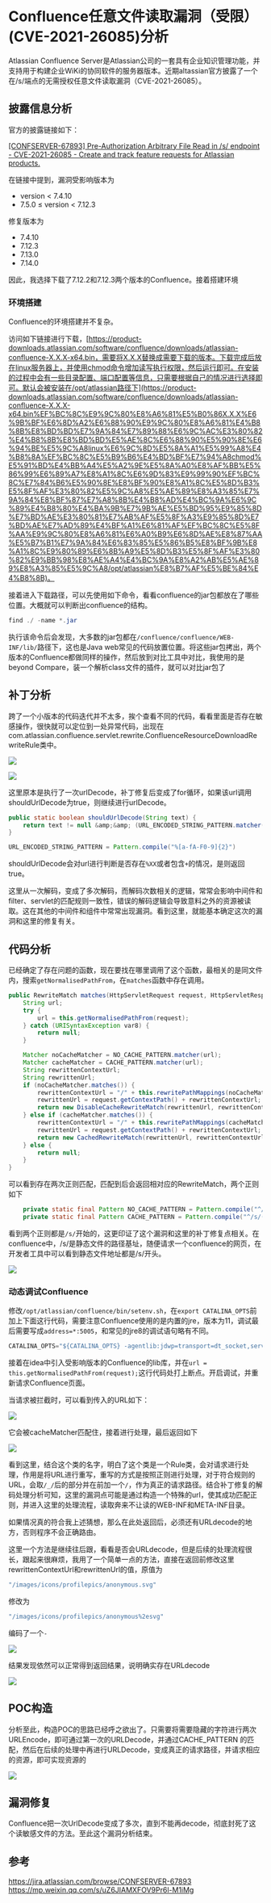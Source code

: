 Confluence任意文件读取漏洞（受限）(CVE-2021-26085)分析
========================================

Atlassian Confluence Server是Atlassian公司的一套具有企业知识管理功能，并支持用于构建企业WiKi的协同软件的服务器版本。近期altassian官方披露了一个在/s/端点的无需授权任意文件读取漏洞（CVE-2021-26085）。

披露信息分析
------

官方的披露链接如下：

[\[CONFSERVER-67893\] Pre-Authorization Arbitrary File Read in /s/ endpoint - CVE-2021-26085 - Create and track feature requests for Atlassian products.](https://jira.atlassian.com/browse/CONFSERVER-67893)

在链接中提到，漏洞受影响版本为

- version &lt; 7.4.10
- 7.5.0 ≤ version &lt; 7.12.3

修复版本为

- 7.4.10
- 7.12.3
- 7.13.0
- 7.14.0

因此，我选择下载了7.12.2和7.12.3两个版本的Confluence。接着搭建环境

### 环境搭建

Confluence的环境搭建并不复杂。

访问如下链接进行下载，[https://product-downloads.atlassian.com/software/confluence/downloads/atlassian-confluence-X.X.X-x64.bin，需要将X.X.X替换成需要下载的版本。下载完成后放在linux服务器上，并使用chmod命令增加读写执行权限，然后运行即可。在安装的过程中会有一些目录配置、端口配置等信息，只需要根据自己的情况进行选择即可。默认会被安装在/opt/atlassian路径下](https://product-downloads.atlassian.com/software/confluence/downloads/atlassian-confluence-X.X.X-x64.bin%EF%BC%8C%E9%9C%80%E8%A6%81%E5%B0%86X.X.X%E6%9B%BF%E6%8D%A2%E6%88%90%E9%9C%80%E8%A6%81%E4%B8%8B%E8%BD%BD%E7%9A%84%E7%89%88%E6%9C%AC%E3%80%82%E4%B8%8B%E8%BD%BD%E5%AE%8C%E6%88%90%E5%90%8E%E6%94%BE%E5%9C%A8linux%E6%9C%8D%E5%8A%A1%E5%99%A8%E4%B8%8A%EF%BC%8C%E5%B9%B6%E4%BD%BF%E7%94%A8chmod%E5%91%BD%E4%BB%A4%E5%A2%9E%E5%8A%A0%E8%AF%BB%E5%86%99%E6%89%A7%E8%A1%8C%E6%9D%83%E9%99%90%EF%BC%8C%E7%84%B6%E5%90%8E%E8%BF%90%E8%A1%8C%E5%8D%B3%E5%8F%AF%E3%80%82%E5%9C%A8%E5%AE%89%E8%A3%85%E7%9A%84%E8%BF%87%E7%A8%8B%E4%B8%AD%E4%BC%9A%E6%9C%89%E4%B8%80%E4%BA%9B%E7%9B%AE%E5%BD%95%E9%85%8D%E7%BD%AE%E3%80%81%E7%AB%AF%E5%8F%A3%E9%85%8D%E7%BD%AE%E7%AD%89%E4%BF%A1%E6%81%AF%EF%BC%8C%E5%8F%AA%E9%9C%80%E8%A6%81%E6%A0%B9%E6%8D%AE%E8%87%AA%E5%B7%B1%E7%9A%84%E6%83%85%E5%86%B5%E8%BF%9B%E8%A1%8C%E9%80%89%E6%8B%A9%E5%8D%B3%E5%8F%AF%E3%80%82%E9%BB%98%E8%AE%A4%E4%BC%9A%E8%A2%AB%E5%AE%89%E8%A3%85%E5%9C%A8/opt/atlassian%E8%B7%AF%E5%BE%84%E4%B8%8B)。

接着进入下载路径，可以先使用如下命令，看看confluence的jar包都放在了哪些位置。大概就可以判断出confluence的结构。

```Java
find ./ -name *.jar
```

执行该命令后会发现，大多数的jar包都在`/confluence/confluence/WEB-INF/lib/`路径下，这也是Java web常见的代码放置位置。将这些jar包拷出，两个版本的Confluence都做同样的操作，然后放到对比工具中对比，我使用的是beyond Compare，装一个解析class文件的插件，就可以对比jar包了

补丁分析
----

跨了一个小版本的代码迭代并不太多，挨个查看不同的代码，看看里面是否存在敏感操作，很快就可以定位到一处异常代码，出现在com.atlassian.confluence.servlet.rewrite.ConfluenceResourceDownloadRewriteRule类中。

[![](https://shs3.b.qianxin.com/attack_forum/2021/08/attach-a63de3808edbd325f3ef4b108b6e909a19d52763.png)](https://shs3.b.qianxin.com/attack_forum/2021/08/attach-a63de3808edbd325f3ef4b108b6e909a19d52763.png)

[![](https://shs3.b.qianxin.com/attack_forum/2021/08/attach-6641c7c4c7108fdd0a23f9b551071513d1cbe9e7.png)](https://shs3.b.qianxin.com/attack_forum/2021/08/attach-6641c7c4c7108fdd0a23f9b551071513d1cbe9e7.png)

这里原本是执行了一次urlDecode，补丁修复后变成了for循环，如果该url调用shouldUrlDecode为true，则继续进行urlDecode。

```Java
public static boolean shouldUrlDecode(String text) {
    return text != null &amp;&amp; (URL_ENCODED_STRING_PATTERN.matcher(text).find() || text.contains("+"));
}
```

```Java
URL_ENCODED_STRING_PATTERN = Pattern.compile("%[a-fA-F0-9]{2}")
```

shouldUrlDecode会对url进行判断是否存在`%XX`或者包含`+`的情况，是则返回true。

这里从一次解码，变成了多次解码，而解码次数相关的逻辑，常常会影响中间件和filter、servlet的匹配规则一致性，错误的解码逻辑会导致意料之外的资源被读取。这在其他的中间件和组件中常常出现漏洞。看到这里，就能基本确定这次的漏洞和这里的修复有关。

代码分析
----

已经确定了存在问题的函数，现在要找在哪里调用了这个函数，最相关的是同文件内，搜索`getNormalisedPathFrom`，在`matches`函数中存在调用。

```Java
public RewriteMatch matches(HttpServletRequest request, HttpServletResponse response) {
    String url;
    try {
        url = this.getNormalisedPathFrom(request);
    } catch (URISyntaxException var8) {
        return null;
    }

    Matcher noCacheMatcher = NO_CACHE_PATTERN.matcher(url);
    Matcher cacheMatcher = CACHE_PATTERN.matcher(url);
    String rewrittenContextUrl;
    String rewrittenUrl;
    if (noCacheMatcher.matches()) {
        rewrittenContextUrl = "/" + this.rewritePathMappings(noCacheMatcher.group(3));
        rewrittenUrl = request.getContextPath() + rewrittenContextUrl;
        return new DisableCacheRewriteMatch(rewrittenUrl, rewrittenContextUrl);
    } else if (cacheMatcher.matches()) {
        rewrittenContextUrl = "/" + this.rewritePathMappings(cacheMatcher.group(2));
        rewrittenUrl = request.getContextPath() + rewrittenContextUrl;
        return new CachedRewriteMatch(rewrittenUrl, rewrittenContextUrl, cacheMatcher.group(1));
    } else {
        return null;
    }
}
```

可以看到存在两次正则匹配，匹配到后会返回相对应的RewriteMatch，两个正则如下

```Java
    private static final Pattern NO_CACHE_PATTERN = Pattern.compile("^/s/(.*)/NOCACHE(.*)/_/((?i)(?!WEB-INF)(?!META-INF).*)");
    private static final Pattern CACHE_PATTERN = Pattern.compile("^/s/(.*)/_/((?i)(?!WEB-INF)(?!META-INF).*)");
```

看到两个正则都是`/s/`开始的，这更印证了这个漏洞和这里的补丁修复点相关。在confluence中，/s/是静态文件的路径基址，随便请求一个confluence的网页，在开发者工具中可以看到静态文件地址都是/s/开头。

[![](https://shs3.b.qianxin.com/attack_forum/2021/08/attach-571cfe935de4862a48be380aa4a2987091bde873.png)](https://shs3.b.qianxin.com/attack_forum/2021/08/attach-571cfe935de4862a48be380aa4a2987091bde873.png)

### 动态调试Confluence

修改`/opt/atlassian/confluence/bin/setenv.sh`，在`export CATALINA_OPTS`前加上下面这行代码，需要注意Confluence使用的是内置的jre，版本为11，调试最后需要写成`address=*:5005`，和常见的jre8的调试语句略有不同。

```Java
CATALINA_OPTS="${CATALINA_OPTS} -agentlib:jdwp=transport=dt_socket,server=y,suspend=n,address=*:5005"

```

接着在idea中引入受影响版本的Confluence的lib库，并在`url = this.getNormalisedPathFrom(request);`这行代码处打上断点。开启调试，并重新请求Confluence页面。

当请求被拦截时，可以看到传入的URL如下：

[![](https://shs3.b.qianxin.com/attack_forum/2021/08/attach-a2f8f5694f7459842f9a740759115e0fa9ed1853.png)](https://shs3.b.qianxin.com/attack_forum/2021/08/attach-a2f8f5694f7459842f9a740759115e0fa9ed1853.png)

它会被cacheMatcher匹配住，接着进行处理，最后返回如下

[![](https://shs3.b.qianxin.com/attack_forum/2021/08/attach-5d58957f00de93da029b9e5347047a2b6868edde.png)](https://shs3.b.qianxin.com/attack_forum/2021/08/attach-5d58957f00de93da029b9e5347047a2b6868edde.png)

看到这里，结合这个类的名字，明白了这个类是一个Rule类，会对请求进行处理，作用是将URL进行重写，重写的方式是按照正则进行处理，对于符合规则的URL，会取`/_/`后的部分并在前加一个`/`，作为真正的请求路径。结合补丁修复的解码处理分析可知，这里的漏洞点可能是通过构造一个特殊的url，使其成功匹配正则，并进入这里的处理流程，读取奔来不让读的WEB-INF和META-INF目录。

如果情况真的符合我上述猜想，那么在此处返回后，必须还有URLdecode的地方，否则程序不会正确路由。

这里一个方法是继续往后跟，看看是否会URLdecode，但是后续的处理流程很长，跟起来很麻烦，我用了一个简单一点的方法，直接在返回前修改这里rewrittenContextUrl和rewrittenUrl的值，原值为

```Java
"/images/icons/profilepics/anonymous.svg"
```

修改为

```Java
"/images/icons/profilepics/anonymous%2esvg"
```

编码了一个`-`

[![](https://shs3.b.qianxin.com/attack_forum/2021/08/attach-2b6ff1ed58bbc1c2bb81cb3fe688fe3971ea264d.png)](https://shs3.b.qianxin.com/attack_forum/2021/08/attach-2b6ff1ed58bbc1c2bb81cb3fe688fe3971ea264d.png)

结果发现依然可以正常得到返回结果，说明确实存在URLdecode

[![](https://shs3.b.qianxin.com/attack_forum/2021/08/attach-bc707ab52f8678df596840f8edecf1b614700c15.png)](https://shs3.b.qianxin.com/attack_forum/2021/08/attach-bc707ab52f8678df596840f8edecf1b614700c15.png)

POC构造
-----

分析至此，构造POC的思路已经呼之欲出了。只需要将需要隐藏的字符进行两次URLEncode，即可通过第一次的URLDecode，并通过CACHE\_PATTERN 的匹配，然后在后续的处理中再进行URLDecode，变成真正的请求路径，并请求相应的资源，即可实现资源的

[![](https://shs3.b.qianxin.com/attack_forum/2021/08/attach-7e987bf42e4fc48692c5be37f99b9f04077fa1ad.png)](https://shs3.b.qianxin.com/attack_forum/2021/08/attach-7e987bf42e4fc48692c5be37f99b9f04077fa1ad.png)

漏洞修复
----

Confluence把一次UrlDecode变成了多次，直到不能再decode，彻底封死了这个读敏感文件的方法。至此这个漏洞分析结束。

参考
--

<https://jira.atlassian.com/browse/CONFSERVER-67893>  
<https://mp.weixin.qq.com/s/uZ6JIAMXFOV9Pr6l-M1iMg>
